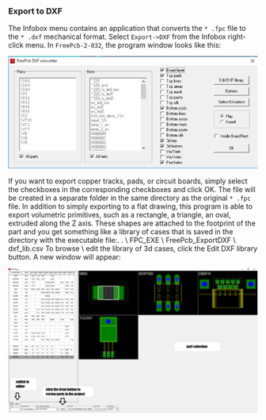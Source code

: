 ### Export to DXF

The Infobox menu contains an application that converts the `* .fpc` file to the `* .dxf` mechanical format. Select `Export->DXF` from the Infobox right-click menu. In `FreePcb-2-032`, the program window looks like this:

![](pictures/dxf_exp_1.png)

If you want to export copper tracks, pads, or circuit boards, simply select the checkboxes in the corresponding checkboxes and click OK. The file will be created in a separate folder in the same directory as the original `* .fpc` file.
In addition to simply exporting to a flat drawing, this program is able to export volumetric primitives, such as a rectangle, a triangle, an oval, extruded along the Z axis. These shapes are attached to the footprint of the part and you get something like a library of cases that is saved in the directory with the executable file:. . \ FPC_EXE \ FreePcb_ExportDXF \ dxf_lib.csv
To browse \ edit the library of 3d cases, click the Edit DXF library button. A new window will appear:

![](pictures/dxf_exp_2.png)

